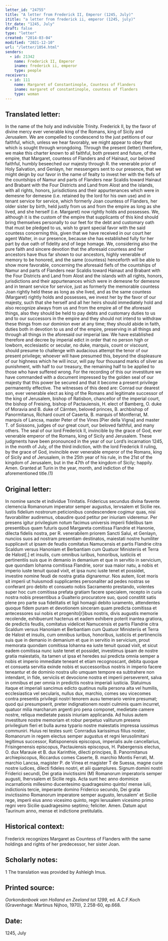 ```yaml
---
letter_id: "24755"
title: "A letter from Frederick II, Emperor (1245, July)"
ititle: "a letter from frederick ii, emperor (1245, july)"
ltr_date: "1245, July"
draft: false
type: "letter"
created: "2014-03-04"
modified: "2021-12-10"
url: "/letter/1054.html"
senders:
  - id: 21342
    name: Frederick II, Emperor
    iname: frederick ii, emperor
    type: people
receivers:
  - id: 111
    name: Margaret of Constantinople, Countess of Flanders
    iname: margaret of constantinople, countess of flanders
    type: woman
---
```

<h2> Translated letter:</h2>In the name of the holy and indivisible Trinity.  Frederick II, by the favor of divine mercy ever venerable king of the Romans, king of Sicily and Jerusalem.
	We are compelled to condescend to the just petitions of our faithful, which, unless we hear favorably, we might appear to obey that which is sought through wrongdoing.
	Through the present (letter) therefore, we make this charter known to all faithful, both present and future, of the empire, that Margaret, countess of Flanders and of Hainaut, our beloved faithful, humbly beseeched our majesty through R. the venerable prior of Holy Salvation, and Genlayn, her messengers sent to our presence, that we might deign by our favor in the name of fealty to invest her with the fiefs of the countships of Namur and parts of Flanders near Scaldis toward Hainaut and Brabant with the Four Districts and Land from Alost and the islands, with all rights, honors, jurisdictions and their appurtenances which were in demesne for demesne (i.e. retained by the lord for his own use) and in tenant service for service, which formerly Joan countess of Flanders, her older sister by birth, held justly from us and from the empire as long as she lived, and she herself (i.e. Margaret) now rightly holds and possesses. We, although it is the custom of the empire that supplicants of this kind should bring themselves personally to our feet for the debt and customary oath that must be pledged to us, wish to grant special favor with the said countess concerning this, given that we have received in our court her agent Walter, in our presence, because she has established fully for her part by due oath of fidelity and of liege homage.  We, considering also the pure faith and sincere devotion that the aforesaid countess and her ancestors have thus far shown to our ancestors, highly venerable of memory to be honored, and the same (countess) henceforth will be able to show more favorable, concerning the aforesaid fiefs of the countships of Namur and parts of Flanders near Scaldis toward Hainaut and Brabant with the Four Districts and Land from Alost and the islands with all rights, honors, jurisdictions and their appurtenances which were in demesne for demesne and in tenant service for service, just as formerly the memorable countess Joan rightly held these as long as she lived, and as the same countess (Margaret) rightly holds and possesses, we invest her by the favor of our majesty, such that she herself and all her heirs should immediately hold and also recognize always from us and from the empire all of the aforesaid things, also they should be held to pay debts and customary duties to us and to our successors in the empire and they should not intend to withdraw these things from our dominion ever at any time; they should abide in faith, duties both in devotion to us and of the empire, preserving in all things and through all things in the aforesaid our imperial law.  We have established therefore and decree by imperial edict in order that no person high or lowborn, ecclesiastic or secular, no duke, marquis, count or viscount, should presume to challenge with audacious attempt the tenor of our present privilege; whoever will have presumed this, beyond the displeasure of our highness which he will incur, will pay four thousand marks of silver as punishment, with half to our treasury, the remaining half to be applied to those who have suffered wrong.
	For the recording of this our investiture we have commanded with a document impressed by the golden seal of our majesty that this power be secured and that it become a present privilege permanently effective.
	The witnesses of this deed are:  Conrad our dearest son, ever venerable elect as king of the Romans and legitimate successor of the king of Jerusalem, bishop of Ratisbon, chancellor of the imperial court, the bishop of Freising, bishop of Pactauiensis, H. elect of Bamberg, O. duke of Moravia and B. duke of Cärnten, beloved princes, B. archbishop of Panormitanus, Richard count of Caserta, B. marquis of Montferrat, M. marquis of Lancsa, master Peter of the Vines [Pier della Vigna] and master T. of Soissons, judges of our great court, our beloved faithful, and many others.
	The seal of our lord Frederick II, invincible by the grace of God, ever venerable emperor of the Romans, king of Sicily and Jerusalem.
	These judgments have been pronounced in the year of our Lord’s incarnation 1245, in the month of July, of the third indiction, with the lord Frederick II ruling, by the grace of God, invincible ever venerable emperor of the Romans, king of Sicily and of Jerusalem, in the 25th year of his rule, in the 21st of the kingdom of Jerusalem, but in the 47th of the kingdom of Sicily; happily.  Amen.
	Granted at Turin in the year, month, and indiction of the aforementioned title.(1)
<h2 class="mt-4"> Original letter:</h2>In nomine sancte et individue Trinitatis. Fridericus secundus divina favente clemencia Romanorum imperator semper augustus, Iervsalem et Sicilie rex. 
Iustis fidelium nostrorum peticionibus condescendere cogimur quas, nisi favorabiliter audiremus, obaudire quod petitur per iniuriam videremur.
Per presens igitur privilegium notum facimus universis imperii fidelibus tam presentibus quam futuris quod Margareta  comitissa Flandrie et Hanonie, dilecta fidelis nostra, per R. venerabilem priorem Sancti Salui, et Genlayn, nuncios suos ad nostram presentiam destinatos, maiestati nostre humiliter supplicavit ut ipsam de feudis comitatus Namucensis et partis Flandrie citra Scaldum versus Hanoniam et Berbantiam cum Quatuor Ministeriis et Terra de Halost[.] et insulis, cum omnibus iuribus, honoribus, iusticiis et pertinentiis suis que in demanio in demanium et que in servitio in servicium, que quondam Iohanna comitissa Flandrie, soror sua maior natu, a nobis et imperio iuste tenuit quoad vixit, et ipsa nunc iuste tenet et possidet, investire nomine feudi de nostra gratia dignaremur. Nos autem, licet moris sit imperii ut huiusmodi supplicantes personaliter ad pedes nostras se conferant pro debito et consueto nobis Sacramento prestando, volentes super hoc cum comitissa prefata gratiam facere specialem, recepto in curia nostra nobis presentibus a Gualterio procuratore suo, quod constitit satis plene pro parte sua fidelitatis et ligii homagii debito iuramento, attendentes quoque fidem puram et devotionem sinceram quam predicta comitissa et antecessores sui nobis et progenito[r]ibus nostris, divis augustis memorie recolende, exhibuerunt hactenus et eadem exhibere poterit inantea gratiora, de predictis feudis, comitatus videlicet Namucensis et partis Flandrie citra Scaldum versus Hanoniam et Berbantiam cum Quatuor Ministeriis et Terra de Halost et insulis, cum omnibus iuribus, honoribus, iusticiis et pertinenciis suis que in demanio in demanium et que in servitio in servicium, prout memorata quondam comitissa Iohanna ea iuste tenuit quoad vixit, et sicut eadem comitissa nunc iuste tenet et possidet, investimus ipsam de nostre gratia maiestatis, ita tamen ut ipsa et heredes sui predicta omnia semper a nobis et imperio immediate teneant et etiam recognoscant, debita quoque et consueta servitia exinde nobis et successoribus nostris in imperio facere teneantur et de dominio nostra ullo umquam tempore ea subtrahere non intendant, in fide, serviciis et devocione nostra et imperii perseverent, salva in omnibus et per omnia in predictis nostra imperiali iusticia. Statuimus itaque et imperiali sancimus edicto quatinus nulla persona alta vel humilis, ecclesiastica vel secularis, nullus dux, marchio, comes seu vicecomes contra presentis privilegii nostri tenorem ausu temerario venire presumat; quod qui presumpserit, preter indignationem nostri culminis quam incurret, quatuor milia marcharum argenti pro pena componet, medietate camere nostre, reliqua medietate passis iniuriam applicanda.
Ad huius autem investiture nostre memoriam et robur perpetuo valiturum presens privilegium fieri et bulla aurea typario nostre maiestatis impressa iussimus communiri.
Huius rei testes sunt: Conrradus karissimus filius noster, Romanorum in regem electus semper augustus et regni Ierusolimitani legitimus successor, Ratisponensis episcopus, imperialis aule cancellarius, Frisingenensis episcopus, Pactauiensis episcopus, H. Pabergensis electus, O. dux Marauie et B. dux Karinthie, dilecti principes, B. Panormitanus archiepiscopus, Riccardus comes Caserte, B. marchio Montis Ferrati, M. marchio Lancsa, magister P. de Vinea et magister T de Suessa, magne curie nostre iudices, dilecti fideles nostri, et alii quamplures.
Signum domini nostri Friderici secundi, Dei gratia invictissimi (M) Romanorum imperatoris semper augusti, Ihervsalem et Sicilie regis.
 Acta sunt hec anno dominice incarnationis millesimo ducentesimo quadragesimo quinto/ mense iulii, indictionis tercie, imperante domino Friderico secundo, Dei gratia invictissimo Romanorum imperatore semper augusto, Ierusalem' et Sicilie rege, imperii eius anno vicesimo quinto, regni Ierusalem vicesimo primo regni vero Sicilie quadragesimo septimo; feliciter. Amen.
Datum aput Taurinum anno, mense et indictione pretitulatis.
<h2 class="mt-4"> Historical context:</h2>Frederick recognizes Margaret as Countess of Flanders with the same holdings and rights of her predecessor, her sister Joan.
<h2 class="mt-4"> Scholarly notes:</h2>1 The translation was provided by Ashleigh Imus.
<h2 class="mt-4"> Printed source:</h2><p><em>Oorkondenboek van Holland en Zeeland tot 1299</em>, ed. A.C.F.Koch (Gravenhage: Martinus Nijhoo, 1970), 2.258-60, ep.668.</p><h2 class="mt-4"> Date:</h2>1245, July